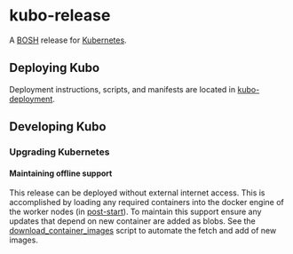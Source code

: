 # kubo-release
A [BOSH](http://bosh.io/) release for [Kubernetes](http://kubernetes.io).

## Deploying Kubo
Deployment instructions, scripts, and manifests are located in [kubo-deployment](https://github.com/cloudfoundry-incubator/kubo-deployment).

## Developing Kubo

### Upgrading Kubernetes

#### Maintaining offline support
This release can be deployed without external internet access. This is accomplished by loading any required containers into the docker engine of the worker nodes (in [post-start](./jobs/kubelet/templates/bin/post-start.erb)). To maintain this support ensure any updates that depend on new container are added as blobs. See the [download_container_images](./script/download_container_images) script to automate the fetch and add of new images.
